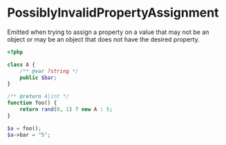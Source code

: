 # PossiblyInvalidPropertyAssignment

Emitted when trying to assign a property on a value that may not be an object or may be an object that does not have the desired property.

```php
<?php

class A {
    /** @var ?string */
    public $bar;
}

/** @return A|int */
function foo() {
    return rand(0, 1) ? new A : 5;
}

$a = foo();
$a->bar = "5";
```
